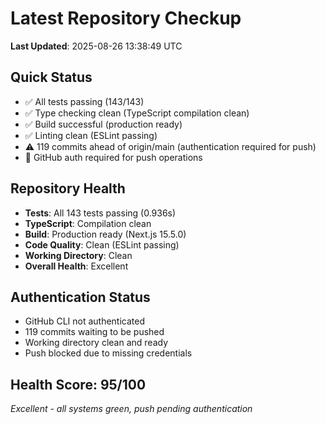 # Latest Repository Checkup
**Last Updated**: 2025-08-26 13:38:49 UTC

## Quick Status
- ✅ All tests passing (143/143)
- ✅ Type checking clean (TypeScript compilation clean)
- ✅ Build successful (production ready)
- ✅ Linting clean (ESLint passing)
- ⚠️ 119 commits ahead of origin/main (authentication required for push)
- 🔐 GitHub auth required for push operations

## Repository Health
- **Tests**: All 143 tests passing (0.936s)
- **TypeScript**: Compilation clean
- **Build**: Production ready (Next.js 15.5.0)
- **Code Quality**: Clean (ESLint passing)
- **Working Directory**: Clean
- **Overall Health**: Excellent

## Authentication Status
- GitHub CLI not authenticated
- 119 commits waiting to be pushed
- Working directory clean and ready
- Push blocked due to missing credentials

## Health Score: 95/100
*Excellent - all systems green, push pending authentication*